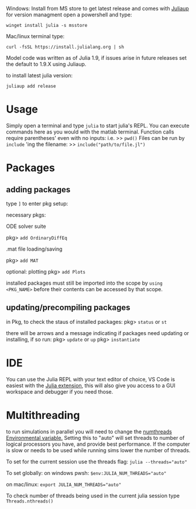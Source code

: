 Windows: Install from MS store to get latest release and comes with [Juliaup](https://github.com/JuliaLang/juliaup) for version managment 
open a powershell and type:
```
winget install julia -s msstore
```

Mac/linux terminal type:
```
curl -fsSL https://install.julialang.org | sh
```

Model code was written as of Julia 1.9, if issues arise in future releases set the default to 1.9.X using Juliaup.

to install latest julia version:
```
juliaup add release
```
# Usage

Simply open a terminal and type `julia` to start julia's REPL. You can execute commands here as you would with the matlab terminal. Function calls require parentheses' even with no inputs: i.e. >> `pwd()`
Files can be run by `include` 'ing the filename: >> `include("path/to/file.jl")`

# Packages

## adding packages

type `]` to enter pkg setup:

necessary pkgs:

ODE solver suite

pkg> `add OrdinaryDiffEq`

.mat file loading/saving

pkg> `add MAT`

optional:
plotting
pkg> `add Plots`

installed packages must still be imported into the scope by `using <PKG_NAME>` before their contents can be accessed by that scope.

## updating/precompiling packages

in Pkg, to check the staus of installed packages:
pkg> `status` or `st`

there will be arrows and a message indicating if packages need updating or installing, if so run:
pkg> `update` or `up`
pkg> `instantiate`


# IDE

You can use the Julia REPL with your text editor of choice, VS Code is easiest with the [Julia extension](https://www.julia-vscode.org/docs/dev/gettingstarted/), this will also give you access to a GUI workspace and debugger if you need those.

# Multithreading 

to run simulations in parallel you will need to change the [numthreads Environmental variable.](https://docs.julialang.org/en/v1/manual/multi-threading/) Setting this to "auto" will set threads to number of logical processors you have, and provide best performance. If the computer is slow or needs to be used while running sims lower the number of threads.

To set for the current session use the threads flag:
`julia --threads="auto"`

To set globally:
on windows pwsh:
`$env:JULIA_NUM_THREADS="auto"` 

on mac/linux:
`export JULIA_NUM_THREADS="auto"`

To check number of threads being used in the current julia session type `Threads.nthreads()`
